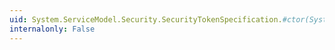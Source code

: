 ```yaml
---
uid: System.ServiceModel.Security.SecurityTokenSpecification.#ctor(System.IdentityModel.Tokens.SecurityToken,System.Collections.ObjectModel.ReadOnlyCollection{System.IdentityModel.Policy.IAuthorizationPolicy})
internalonly: False
---
```

